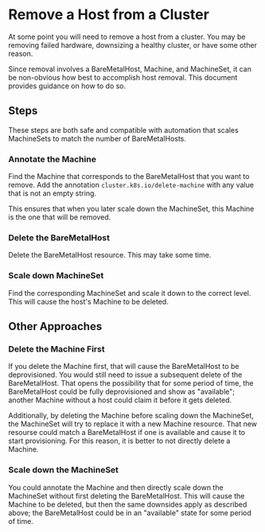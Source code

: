 # Remove a Host from a Cluster

At some point you will need to remove a host from a cluster. You may be
removing failed hardware, downsizing a healthy cluster, or have some other
reason.

Since removal involves a BareMetalHost, Machine, and MachineSet, it can be
non-obvious how best to accomplish host removal. This document provides
guidance on how to do so.

## Steps

These steps are both safe and compatible with automation that scales
MachineSets to match the number of BareMetalHosts.

### Annotate the Machine

Find the Machine that corresponds to the BareMetalHost that you want to remove.
Add the annotation `cluster.k8s.io/delete-machine` with any value that is not
an empty string.

This ensures that when you later scale down the MachineSet, this Machine is the
one that will be removed.

### Delete the BareMetalHost

Delete the BareMetalHost resource. This may take some time.

### Scale down MachineSet

Find the corresponding MachineSet and scale it down to the correct level. This
will cause the host's Machine to be deleted.

## Other Approaches

### Delete the Machine First

If you delete the Machine first, that will cause the BareMetalHost to
be deprovisioned. You would still need to issue a subsequent delete of the
BareMetalHost. That opens the possibility that for some period of time, the
BareMetalHost could be fully deprovisioned and show as "available";
another Machine without a host could claim it before it gets deleted.

Additionally, by deleting the Machine before scaling down the MachineSet, the
MachineSet will try to replace it with a new Machine resource. That new
resourse could match a BareMetalHost if one is available and cause it to start
provisioning. For this reason, it is better to not directly delete a Machine.

### Scale down the MachineSet

You could annotate the Machine and then directly scale down the MachineSet
without first deleting the BareMetalHost. This will cause the Machine to be
deleted, but then the same downsides apply as described above; the
BareMetalHost could be in an "available" state for some period of time.
